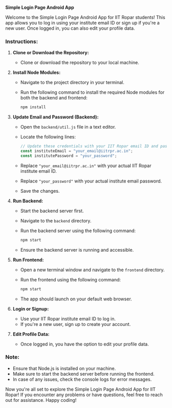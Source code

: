 **Simple Login Page Android App**

Welcome to the Simple Login Page Android App for IIT Ropar students! This app allows you to log in using your institute email ID or sign up if you're a new user. Once logged in, you can also edit your profile data.

### Instructions:

1. **Clone or Download the Repository:**
   - Clone or download the repository to your local machine.

2. **Install Node Modules:**
   - Navigate to the project directory in your terminal.
   - Run the following command to install the required Node modules for both the backend and frontend:

     ```bash
     npm install
     ```

3. **Update Email and Password (Backend):**
   - Open the `backend/util.js` file in a text editor.
   - Locate the following lines:

     ```javascript
     // Update these credentials with your IIT Ropar email ID and password
     const instituteEmail = "your_email@iitrpr.ac.in";
     const institutePassword = "your_password";
     ```

   - Replace `"your_email@iitrpr.ac.in"` with your actual IIT Ropar institute email ID.
   - Replace `"your_password"` with your actual institute email password.
   - Save the changes.

4. **Run Backend:**
   - Start the backend server first.
   - Navigate to the `backend` directory.
   - Run the backend server using the following command:

     ```bash
     npm start
     ```

   - Ensure the backend server is running and accessible.

5. **Run Frontend:**
   - Open a new terminal window and navigate to the `frontend` directory.
   - Run the frontend using the following command:

     ```bash
     npm start
     ```

   - The app should launch on your default web browser.

6. **Login or Signup:**
   - Use your IIT Ropar institute email ID to log in.
   - If you're a new user, sign up to create your account.

7. **Edit Profile Data:**
   - Once logged in, you have the option to edit your profile data.

### Note:
- Ensure that Node.js is installed on your machine.
- Make sure to start the backend server before running the frontend.
- In case of any issues, check the console logs for error messages.

Now you're all set to explore the Simple Login Page Android App for IIT Ropar! If you encounter any problems or have questions, feel free to reach out for assistance. Happy coding!
